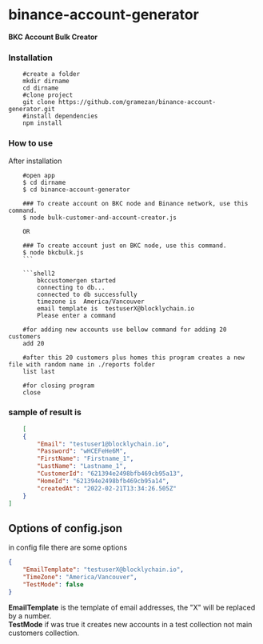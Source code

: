 # binance-account-generator
**BKC Account Bulk Creator**


### Installation
```shell
    #create a folder
    mkdir dirname
    cd dirname
    #clone project
    git clone https://github.com/gramezan/binance-account-generator.git
    #install dependencies 
    npm install
```

### How to use

 
After installation
```shell
    #open app
    $ cd dirname
    $ cd binance-account-generator
    
    ### To create account on BKC node and Binance network, use this command.
    $ node bulk-customer-and-account-creator.js
    
    OR
    
    ### To create account just on BKC node, use this command.
    $ node bkcbulk.js
    ```
    
    ```shell2
        bkccustomergen started
        connecting to db...
        connected to db successfully
        timezone is  America/Vancouver
        email template is  testuserX@blocklychain.io
        Please enter a command
    
    #for adding new accounts use bellow command for adding 20 customers
    add 20
    
    #after this 20 customers plus homes this program creates a new file with random name in ./reports folder
    list last    
    
    #for closing program
    close
```

### sample of result is 
```json
    [
    {
        "Email": "testuser1@blocklychain.io",
        "Password": "wHCEFeHe6M",
        "FirstName": "Firstname_1",
        "LastName": "Lastname_1",
        "CustomerId": "621394e2498bfb469cb95a13",
        "HomeId": "621394e2498bfb469cb95a14",
        "createdAt": "2022-02-21T13:34:26.505Z"
    }
]
```

## Options of config.json
in config file there are some options
```json
{
    "EmailTemplate": "testuserX@blocklychain.io",
    "TimeZone": "America/Vancouver",
    "TestMode": false
}
```
**EmailTemplate** is the template of email addresses, the "X" will be replaced by a number.
<br>
**TestMode** if was true it creates new accounts in a test collection not main customers collection.
